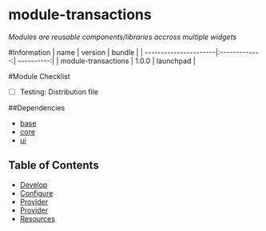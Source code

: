 # module-transactions

*Modules are reusable components/libraries accross multiple widgets*


#Information
| name                  | version       | bundle     |
| ----------------------|:-------------:| ----------:|
| module-transactions   | 1.0.0         | launchpad  |

#Module Checklist

 - [ ] Testing: Distribution file


##Dependencies
* [base][base-url]
* [core][core-url]
* [ui][ui-url]



## Table of Contents

- [Develop](#develop)
- [Configure](#config)
- [Provider](#provider)
- [Provider](#provider)
- [Resources](#resources)


[base-url]:http://stash.backbase.com:7990/projects/lpm/repos/foundation-base/browse/
[core-url]: http://stash.backbase.com:7990/projects/lpm/repos/foundation-/browse/
[ui-url]: http://stash.backbase.com:7990/projects/lpm/repos/ui/browse/

